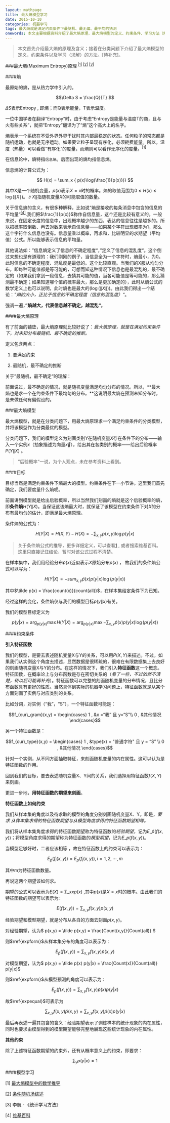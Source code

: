 ```yaml
---
layout: mathpage
title: 最大熵模型学习
date: 2015-10-10
categories: 机器学习
tags: 最大熵就是满足约束条件下最随机、最无偏、最平均的猜测
onewords: 本文主要根据资料介绍了最大熵原理，最大熵模型的定义、约束条件、学习方法（解的求解）等。待补充。
---
```

> 本文首先介绍最大熵的原理及含义；接着在分类问题下介绍了最大熵模型的定义，约束条件以及学习（求解）的方法。[待补充]。

###最大熵(Maximum Entropy)原理<sup> <a href="#ref1">[1]</a> <a href="#ref2">[2]</a> <a href="#ref3">[3]</a> </sup>

####熵

最原始的熵，是从热力学中引入的。

$$\Delta S = \frac{Q}{T} $$

$\Delta S$表示Entropy , 即熵；而Q表示能量，T表示温度。

一位中国学者在翻译“Entropy”时，由于考虑“Entropy是能量与温度T的商，且与火有些关系”，就把“Entropy”翻译为了“熵”这个高大上的名字。

熵表示一个系统在不受外界外界干扰时其内部最稳定的状态。任何粒子的常态都是随机运动，也就是无序运动。如果要让粒子呈现有序化，必须耗费能量。所以，温度（热量）可以看做“有序化”的度量，而熵则可以看作无序化的度量。<sup>[1]</sup>

在信息论中，熵特指`信息熵`。后面出现的熵均指信息熵。

信息熵的计算公式为： 

$$ H(x) = \sum_x { p(x)\log(\frac{1}{p(x)})} $$ 

其中X是一个随机变量，$p(x)$表示$X = x$时的概率。熵的取值范围为$0 \le H(x) \le \log(\left \| X \right \|)$。$\left \| X \right \|$指随机变量$X$的可能取值的数量。

关于信息熵的含义，有很多种解释，比如说“熵是接收的每条消息中包含的信息的平均量“<sup><a href="#ref4">[4]</a></sup>.我们把$\frac{1}{p(x)}$称作自信息量，这个还是比较有意义的。一般来说，在固定长度的信息中，出现概率越少的东西，表达的信息往往是越多的。所以把概率取倒数、再去对数来表示自信息量——如果某个字符出现概率为1，那么这个字符什么信息也没有。信息量乘以概率，再求和，比较明显的求期望（平均值）公式。所以能够表示信息的平均量。

其他说法如：”信息熵定义了信息的不确定程度“，”定义了信息的混乱度“。这个倒过来想也是有道理的：我们刚刚的例子，当信息全为一个字符时，熵最小，为0。此时信息的不确定程度、混乱度是最低的。这个比较直观。当我们的X服从均匀分布，即每种可能值都是等可能的，可想而知这种情况下信息也是最混乱的，最不确定的（如果我们拿到一段信息，去猜其可能的值，当各可能值是等可能的，那么猜测最不确定；如果知道哪个值的概率最大，那么是更加确定的），此时从熵公式的数学定义上也可以说明，此时熵也是最大的($\log(\left \| X \right \|)$)。由此我们得出一个结论：*”熵的大小，正比于信息的不确定程度（信息的混乱度）“*。

强调一遍，**”熵越大，代表信息越不确定，越混乱“**。

####最大熵原理

有了前面的铺垫，最大熵原理就比较好说了：*最大熵原理，就是在满足约束条件下，对未知分布最随机、最不确定的推断。*

定义包含两点：

1. 要满足约束

2. 最随机，最不确定的推断

关于”最随机，最不确定“的理解：

前面说过，最不确定的情况，就是随机变量满足均匀分布的情况。所以，**最大熵也是求一个在约束条件下最均匀的分布。**这说明最大熵在预测未知分布时，是未做任何有偏假设的。

###最大熵模型

最大熵模型，就是在分类问题下，用最大熵原理求一个满足约束条件的分类模型，并将该模型作为分类最优的模型。

分类问题下，我们的模型定义为刻画类别$Y$在随机变量$X$存在条件下的分布——输入一个实例$x$（抽象描述为向量$\vec x$），给出其在各类别的概率——给出后验概率$P(Y \| X)$ 。

> ”后验概率“一说，为个人观点，未在参考资料上看到。

####目标

目标当然是满足约束条件下熵最大的模型。约束条件在下一小节讲。这里我们首先确定，我们要度量什么熵呢。

前面讲到模型就是给出后验概率，所以当然我们刻画的熵就是这个后验概率的熵，即**条件熵**$H(Y \| X)$。当保证这该熵最大时，就保证了该模型在约束条件下对$X$的分布有最均匀的估计，即满足最大熵原理。

条件熵的公式为：
    
$$H(Y|X) = H(X,Y) - H(X) = - \sum_{x,y}{p(x,y)\log{p(y|x)}}$$

>关于条件熵公式的推导，更多详细定义，可以查看[1](#ref1) , 或者搜索维基百科。这里只直接记住结论，暂时对该公式过程不清楚。

在样本集中，我们用经验分布$\tilde p(x)$近似表示$X$原始分布$p(x)$ ， 故我们的条件熵公式可以写为：

$$H(Y|X) = - sum_{x,y}{\tilde p(x) p(y | x) \log(p(y | x))}$$

其中$\tilde p(x) = \frac{count(x)}{count(all)}$，在样本集给定条件下为已知。

经过这样的变化，条件熵仅与我们的模型目标$p(y \| x)$有关。

我们的模型目标定义为

$$ p(y | x) = \arg_{p(y|x)} \max H(Y|X) = \arg_{p(y|x)} \max { - \sum_{x,y}{\tilde p(x) p(y|x) \log(p(y|x))} }$$

####约束条件

**引入特征函数**

我们的模型，是要去表述随机变量X与Y的关系，可以用$P(X , Y)$来描述。不过，如果我们从实例这个角度去描述，显然数据是很稀疏的，很难在有限数据集上去良好的刻画随机变量X与Y的分布。在这样的情况下，我们引入**特征函数**这一个概念。特征函数，在概率论上与分布函数是存在密切关系的（*看了一些，不过依然不清楚，待以后可能再补充*）。特征函数可以完整的刻画随机变量的分布情况，且比分布函数具有更好的性质。当然具体到实际的机器学习问题上，特征函数就是从某个方面刻画了实例与对应类别的关系。

比如分词，对实例（“我”，“S”），一个特征函数可能是：

$$f_{cur\_gram}(x,y) = \begin{cases}
1 , &x =“我” 且 y=“S”\\
0 , &其他情况
\end{cases}$$

另一个特征函数是：

$$f_{cur\_type}(x,y) = \begin{cases}
1 , &type(x) = "普通字符" 且 y = “S” \\
0 , &其他情况 
\end{cases}$$

针对一个实例，从不同方面抽取特征，来刻画随机变量的内在属性。这可以认为是特征函数的作用。

回到我们的目标，要去表述随机变量X、Y间的关系，我们选择用特征函数$f(X,Y)$来刻画。

更进一步地，**用特征函数的期望来刻画**。

**特征函数上如何约束**

我们从样本集的角度以及待求取的模型的角度分别刻画随机变量X、Y。即是，*要求 从样本集求得的特征函数期望与从模型角度求得的特征函数期望相等。*

我们将从样本集角度求得的特征函数期望称为特征函数的*经验期望*，记为$E\_{\tilde p}(f(x,y))$；将模型角度求得的期望称为特征函数的*模型期望*，记为$E\_{p}(f(x,y))$。

当模型足够好时，二者应该相等 ，故在特征函数上的约束可以表示为：

$$\begin{equation} \label{expequal}
E_{\tilde p}(f_i(x,y)) = E_{p}(f_i(x,y)) , i = 1 , 2 , \cdots ,m 
\end{equation}$$

其中m为特征函数数量。

再说这两个期望该如何求。

期望的公式可以表示为$E(X) = \sum\_x{ x p(x)}$ ,其中$p(x)$是$X=x$时的概率。由此我们的特征函数的期望可以表示为:

$$\begin{equation} \label{expform}
E(f(x,y)) = \sum_{x,y}{f(x,y)p(x,y)}
\end{equation}$$

经验期望和模型期望，就是分布从各自的方面去刻画$p(x,y)$。

对经验期望，认为$ p(x,y) = \tilde p(x,y) = \frac{Count(x,y)}{Count(all)} $

则$\ref{expform}$从样本集分布的角度可以表示为：

$$\begin{equation} \label{empiricalexpform}
E_{\tilde p}(f(x,y)) = \sum_{x,y}{f(x,y) \tilde p(x,y)}
\end{equation}$$

对模型期望，认为$ p(x,y) = \tilde p(x) p(y\|x) = \frac{Count(x)}{Count(all)} p(y\|x)$

则$\ref{expform}$从模型预测的角度可以表示为：

$$\begin{equation} \label{modelexpform}
E_{p}(f(x,y)) = \sum_{x,y}{f(x,y) \tilde p(x) p(y|x)}
\end{equation}$$

故$\ref{expequal}$可表示为

$$\begin{equation} \label{expequaldetail}
\sum_{x,y}{f(x,y) \tilde p(x,y)} = \sum_{x,y}{f(x,y) \tilde p(x) p(y|x)}
\end{equation}$$

最后再表述一遍其包含的含义：经验期望表示了训练样本的统计现象的内在属性，同时也要求由模型得到的模型期望能够完整地展现这些统计现象的内在属性。

**其他约束**

 除了上述特征函数期望的约束外，还有从概率意义上的约束，即要求：

 $$\begin{equation} \label{probabilityconstraint}
\sum_{y}p(y|x) = 1
 \end{equation}$$

####模型学习


<span id="ref1">[1]</span> [最大熵模型中的数学推导](http://blog.csdn.net/v_july_v/article/details/40508465)

<span id="ref2">[2]</span> [条件随机场综述](http://www.paper.edu.cn/download/downPaper/201001-479)

<span id="ref3">[3]</span> 李航 · 《统计学习方法》

<span id="ref4">[4]</span> [维基百科](https://zh.wikipedia.org/wiki/%E7%86%B5_(%E4%BF%A1%E6%81%AF%E8%AE%BA))





